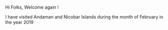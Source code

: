 Hi Folks, Welcome again !

I have visited Andaman and Nicobar Islands during the month of February in the year 2019
